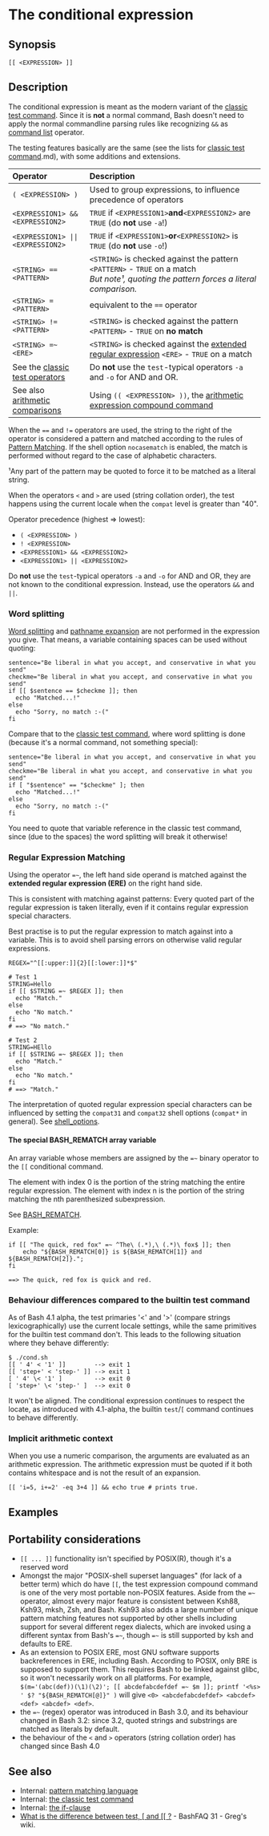 # The conditional expression

## Synopsis

    [[ <EXPRESSION> ]]

## Description

The conditional expression is meant as the modern variant of the
[classic test command](../../commands/classictest.md). Since it is **not** a
normal command, Bash doesn't need to apply the normal commandline
parsing rules like recognizing `&&` as [command
list](../../syntax/basicgrammar#lists.md) operator.

The testing features basically are the same (see the lists for [classic
test command](../../commands/classictest).md), with some additions and
extensions.

<table>
<thead>
<tr class="header">
<th style="text-align: left;">Operator</th>
<th style="text-align: left;">Description</th>
</tr>
</thead>
<tbody>
<tr class="odd">
<td style="text-align: left;"><code>( &lt;EXPRESSION&gt; )</code></td>
<td style="text-align: left;">Used to group expressions, to influence
precedence of operators</td>
</tr>
<tr class="even">
<td
style="text-align: left;"><code>&lt;EXPRESSION1&gt; &amp;&amp; &lt;EXPRESSION2&gt;</code></td>
<td style="text-align: left;"><code>TRUE</code> if
<code>&lt;EXPRESSION1&gt;</code><strong>and</strong><code>&lt;EXPRESSION2&gt;</code>
are <code>TRUE</code> (do <strong>not</strong> use
<code>-a</code>!)</td>
</tr>
<tr class="odd">
<td
style="text-align: left;"><code>&lt;EXPRESSION1&gt; || &lt;EXPRESSION2&gt;</code></td>
<td style="text-align: left;"><code>TRUE</code> if
<code>&lt;EXPRESSION1&gt;</code><strong>or</strong><code>&lt;EXPRESSION2&gt;</code>
is <code>TRUE</code> (do <strong>not</strong> use <code>-o</code>!)</td>
</tr>
<tr class="even">
<td
style="text-align: left;"><code>&lt;STRING&gt; == &lt;PATTERN&gt;</code></td>
<td style="text-align: left;"><code>&lt;STRING&gt;</code> is checked
against the pattern <code>&lt;PATTERN&gt;</code> - <code>TRUE</code> on
a match<br />
<em>But note¹, quoting the pattern forces a literal
comparison.</em></td>
</tr>
<tr class="odd">
<td
style="text-align: left;"><code>&lt;STRING&gt; = &lt;PATTERN&gt;</code></td>
<td style="text-align: left;">equivalent to the <code>==</code>
operator</td>
</tr>
<tr class="even">
<td
style="text-align: left;"><code>&lt;STRING&gt; != &lt;PATTERN&gt;</code></td>
<td style="text-align: left;"><code>&lt;STRING&gt;</code> is checked
against the pattern <code>&lt;PATTERN&gt;</code> - <code>TRUE</code> on
<strong>no match</strong></td>
</tr>
<tr class="odd">
<td
style="text-align: left;"><code>&lt;STRING&gt; =~ &lt;ERE&gt;</code></td>
<td style="text-align: left;"><code>&lt;STRING&gt;</code> is checked
against the <a
href="https://en.wikipedia.org/wiki/Regular_expression#POSIX_extended">extended
regular expression</a> <code>&lt;ERE&gt;</code> - <code>TRUE</code> on a
match</td>
</tr>
<tr class="even">
<td style="text-align: left;">See the <a
href="/commands/classictest#file_tests">classic test operators</a></td>
<td style="text-align: left;">Do <strong>not</strong> use the
<code>test</code>-typical operators <code>-a</code> and <code>-o</code>
for AND and OR.</td>
</tr>
<tr class="odd">
<td style="text-align: left;">See also <a
href="/syntax/arith_expr#comparisons">arithmetic comparisons</a></td>
<td style="text-align: left;">Using
<code>(( &lt;EXPRESSION&gt; ))</code>, the <a
href="/syntax/ccmd/arithmetic_eval">arithmetic expression compound
command</a></td>
</tr>
</tbody>
</table>

When the `==` and `!=` operators are used, the string to the right of
the operator is considered a pattern and matched according to the rules
of [Pattern Matching](../../syntax/pattern.md). If the shell option
`nocasematch` is enabled, the match is performed without regard to the
case of alphabetic characters.

¹Any part of the pattern may be quoted to force it to be matched as a
literal string.

When the operators `<` and `>` are used (string collation order), the
test happens using the current locale when the `compat` level is greater
than "40".

Operator precedence (highest =\> lowest):

- `( <EXPRESSION> )`
- `! <EXPRESSION>`
- `<EXPRESSION1> && <EXPRESSION2>`
- `<EXPRESSION1> || <EXPRESSION2>`

Do **not** use the `test`-typical operators `-a` and `-o` for AND and
OR, they are not known to the conditional expression. Instead, use the
operators `&&` and `||`.

### Word splitting

[Word splitting](../../syntax/expansion/wordsplit.md) and [pathname
expansion](../../syntax/expansion/globs.md) are not performed in the expression
you give. That means, a variable containing spaces can be used without
quoting:

    sentence="Be liberal in what you accept, and conservative in what you send"
    checkme="Be liberal in what you accept, and conservative in what you send"
    if [[ $sentence == $checkme ]]; then
      echo "Matched...!"
    else
      echo "Sorry, no match :-("
    fi

Compare that to the [classic test command](../../commands/classictest.md), where
word splitting is done (because it's a normal command, not something
special):

    sentence="Be liberal in what you accept, and conservative in what you send"
    checkme="Be liberal in what you accept, and conservative in what you send"
    if [ "$sentence" == "$checkme" ]; then
      echo "Matched...!"
    else
      echo "Sorry, no match :-("
    fi

You need to quote that variable reference in the classic test command,
since (due to the spaces) the word splitting will break it otherwise!

### Regular Expression Matching

Using the operator `=~`, the left hand side operand is matched against
the **extended regular expression (ERE)** on the right hand side.

This is consistent with matching against patterns: Every quoted part of
the regular expression is taken literally, even if it contains regular
expression special characters.

Best practise is to put the regular expression to match against into a
variable. This is to avoid shell parsing errors on otherwise valid
regular expressions.

    REGEX="^[[:upper:]]{2}[[:lower:]]*$"

    # Test 1
    STRING=Hello
    if [[ $STRING =~ $REGEX ]]; then
      echo "Match."
    else
      echo "No match."
    fi
    # ==> "No match."

    # Test 2
    STRING=HEllo
    if [[ $STRING =~ $REGEX ]]; then
      echo "Match."
    else
      echo "No match."
    fi
    # ==> "Match."

The interpretation of quoted regular expression special characters can
be influenced by setting the `compat31` and `compat32` shell options
(`compat*` in general). See [shell_options](../../internals/shell_options.md).

#### The special BASH_REMATCH array variable

An array variable whose members are assigned by the `=~` binary operator
to the `[[` conditional command.

The element with index 0 is the portion of the string matching the
entire regular expression. The element with index n is the portion of
the string matching the nth parenthesized subexpression.

See [BASH_REMATCH](syntax/shellvars#bash_rematch).

Example:

    if [[ "The quick, red fox" =~ ^The\ (.*),\ (.*)\ fox$ ]]; then
        echo "${BASH_REMATCH[0]} is ${BASH_REMATCH[1]} and ${BASH_REMATCH[2]}.";
    fi

    ==> The quick, red fox is quick and red.

### Behaviour differences compared to the builtin test command

As of Bash 4.1 alpha, the test primaries '\<' and '\>' (compare strings
lexicographically) use the current locale settings, while the same
primitives for the builtin test command don't. This leads to the
following situation where they behave differently:

    $ ./cond.sh
    [[ ' 4' < '1' ]]        --> exit 1
    [[ 'step+' < 'step-' ]] --> exit 1
    [ ' 4' \< '1' ]         --> exit 0
    [ 'step+' \< 'step-' ]  --> exit 0

It won't be aligned. The conditional expression continues to respect the
locate, as introduced with 4.1-alpha, the builtin `test`/`[` command
continues to behave differently.

### Implicit arithmetic context

When you use a numeric comparison, the arguments are evaluated as an
arithmetic expression. The arithmetic expression must be quoted if it
both contains whitespace and is not the result of an expansion.

    [[ 'i=5, i+=2' -eq 3+4 ]] && echo true # prints true.

## Examples

## Portability considerations

- `[[ ... ]]` functionality isn't specified by POSIX(R), though it's a
  reserved word
- Amongst the major "POSIX-shell superset languages" (for lack of a
  better term) which do have `[[`, the test expression compound command
  is one of the very most portable non-POSIX features. Aside from the
  `=~` operator, almost every major feature is consistent between Ksh88,
  Ksh93, mksh, Zsh, and Bash. Ksh93 also adds a large number of unique
  pattern matching features not supported by other shells including
  support for several different regex dialects, which are invoked using
  a different syntax from Bash's `=~`, though `=~` is still supported by
  ksh and defaults to ERE.
- As an extension to POSIX ERE, most GNU software supports
  backreferences in ERE, including Bash. According to POSIX, only BRE is
  supposed to support them. This requires Bash to be linked against
  glibc, so it won't necessarily work on all platforms. For example,
  `$(m='(abc(def))(\1)(\2)'; [[ abcdefabcdefdef =~ $m ]]; printf '<%s> ' $? "${BASH_REMATCH[@]}" )`
  will give `<0> <abcdefabcdefdef> <abcdef> <def> <abcdef> <def>`.
- the `=~` (regex) operator was introduced in Bash 3.0, and its
  behaviour changed in Bash 3.2: since 3.2, quoted strings and
  substrings are matched as literals by default.
- the behaviour of the `<` and `>` operators (string collation order)
  has changed since Bash 4.0

## See also

- Internal: [pattern matching language](../../syntax/pattern.md)
- Internal: [the classic test command](../../commands/classictest.md)
- Internal: [the if-clause](../../syntax/ccmd/if_clause.md)
- [What is the difference between test, \[ and \[\[
  ?](http://mywiki.wooledge.org/BashFAQ/031) - BashFAQ 31 - Greg's wiki.
